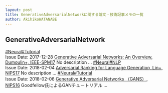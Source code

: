 ```yaml
---
layout: post
title: GenerativeAdversarialNetworkに関する論文・技術記事メモの一覧
author: AkihikoWATANABE
---
```

## GenerativeAdversarialNetwork
<div class="visible-content">
<a class="button" href="articles/Neural.html">#Neural</a><a class="button" href="articles/Tutorial.html">#Tutorial</a><br><span class="issue_date">Issue Date: 2017-12-28</span>
<a href="https://github.com/AkihikoWatanabe/paper_notes/issues/60">Generative Adversarial Networks: An Overview, Dumoulin+, IEEE-SPM17</a>
<span class="snippet">No description ...</span>
<a class="button" href="articles/Neural.html">#Neural</a><a class="button" href="articles/NLP.html">#NLP</a><br><span class="issue_date">Issue Date: 2018-02-04</span>
<a href="https://github.com/AkihikoWatanabe/paper_notes/issues/247">Adversarial Ranking for Language Generation, Lin+, NIPS17</a>
<span class="snippet">No description ...</span>
<a class="button" href="articles/Neural.html">#Neural</a><a class="button" href="articles/Tutorial.html">#Tutorial</a><br><span class="issue_date">Issue Date: 2018-02-06</span>
<a href="https://github.com/AkihikoWatanabe/paper_notes/issues/254">Generative Adversarial Networks （GANS）, NIPS16</a>
<span class="snippet">Goodfellow氏によるGANチュートリアル ...</span>
</div>
